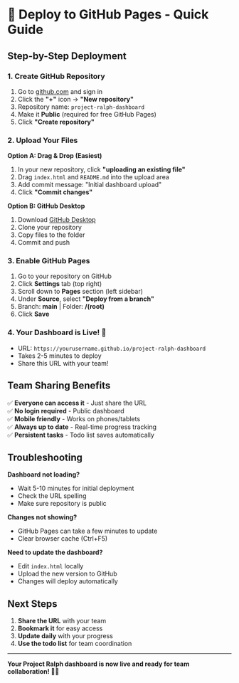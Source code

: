 # 🚀 Deploy to GitHub Pages - Quick Guide

## Step-by-Step Deployment

### 1. Create GitHub Repository
1. Go to [github.com](https://github.com) and sign in
2. Click the **"+"** icon → **"New repository"**
3. Repository name: `project-ralph-dashboard`
4. Make it **Public** (required for free GitHub Pages)
5. Click **"Create repository"**

### 2. Upload Your Files
**Option A: Drag & Drop (Easiest)**
1. In your new repository, click **"uploading an existing file"**
2. Drag `index.html` and `README.md` into the upload area
3. Add commit message: "Initial dashboard upload"
4. Click **"Commit changes"**

**Option B: GitHub Desktop**
1. Download [GitHub Desktop](https://desktop.github.com/)
2. Clone your repository
3. Copy files to the folder
4. Commit and push

### 3. Enable GitHub Pages
1. Go to your repository on GitHub
2. Click **Settings** tab (top right)
3. Scroll down to **Pages** section (left sidebar)
4. Under **Source**, select **"Deploy from a branch"**
5. Branch: **main** | Folder: **/(root)**
6. Click **Save**

### 4. Your Dashboard is Live! 🎉
- URL: `https://yourusername.github.io/project-ralph-dashboard`
- Takes 2-5 minutes to deploy
- Share this URL with your team!

## Team Sharing Benefits

✅ **Everyone can access it** - Just share the URL  
✅ **No login required** - Public dashboard  
✅ **Mobile friendly** - Works on phones/tablets  
✅ **Always up to date** - Real-time progress tracking  
✅ **Persistent tasks** - Todo list saves automatically  

## Troubleshooting

**Dashboard not loading?**
- Wait 5-10 minutes for initial deployment
- Check the URL spelling
- Make sure repository is public

**Changes not showing?**
- GitHub Pages can take a few minutes to update
- Clear browser cache (Ctrl+F5)

**Need to update the dashboard?**
- Edit `index.html` locally
- Upload the new version to GitHub
- Changes will deploy automatically

## Next Steps

1. **Share the URL** with your team
2. **Bookmark it** for easy access
3. **Update daily** with your progress
4. **Use the todo list** for team coordination

---

**Your Project Ralph dashboard is now live and ready for team collaboration! 🚗✨** 